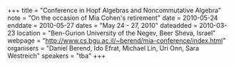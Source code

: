 +++
title = "Conference in Hopf Algebras and Noncommutative Algebra"
note = "On the occasion of Mia Cohen's retirement"
date = 2010-05-24
enddate = 2010-05-27
dates = "May 24 - 27, 2010"
dateadded = 2010-03-23
location = "Ben-Gurion University of the Negev, Beer Sheva, Israel"
webpage = "http://www.cs.bgu.ac.il/~berend/mia-conference/index.html"
organisers = "Daniel Berend, Ido Efrat, Michael Lin, Uri Onn, Sara Westreich"
speakers = "tba"
+++
